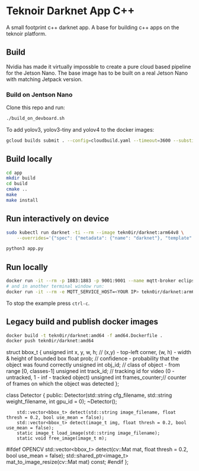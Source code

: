 # Teknoir Darknet App C++
A small footprint c++ darknet app.
A base for building c++ apps on the teknoir platform.

## Build
Nvidia has made it virtually impossble to create a pure cloud based pipeline for the Jetson Nano.
The base image has to be built on a real Jetson Nano with matching Jetpack version.
### Build on Jentson Nano
Clone this repo and run:
```bash
./build_on_devboard.sh
```

To add yolov3, yolov3-tiny and yolov4 to the docker images:
```bash
gcloud builds submit . --config=cloudbuild.yaml --timeout=3600 --substitutions=SHORT_SHA="$(date +v%Y%m%d)-$(git describe --tags --always --dirty)-$(git diff | shasum -a256 | cut -c -6)"
```

## Build locally
```bash
cd app
mkdir build
cd build
cmake ..
make
make install
```

## Run interactively on device
```bash
sudo kubectl run darknet -ti --rm --image tekn0ir/darknet:arm64v8 \
    --overrides='{"spec": {"metadata": {"name": "darknet"}, "template": {"spec":{"imagePullSecrets":[{"name":"gcr-json-key"}],"containers":[{"name":"darknet","image":"tekn0ir/darknet:arm64v8", "command": ["/bin/bash"], "tty": true, "stdin": true,"imagePullPolicy":"Always","securityContext":{"privileged":true},"env":[{"name":"MQTT_SERVICE_HOST","value":"mqtt.kube-system"},{"name":"MQTT_SERVICE_PORT","value":"1883"},{"name":"MQTT_IN_0","value":"camera/images"},{"name":"MQTT_OUT_0","value":"toe/events"}]}]}}}}'

python3 app.py
```

## Run locally
```bash
docker run -it --rm -p 1883:1883 -p 9001:9001 --name mqtt-broker eclipse-mosquitto
# and in another terminal window run:
docker run -it --rm -e MQTT_SERVICE_HOST=<YOUR IP> tekn0ir/darknet:arm64v8
```
To stop the example press `ctrl-c`.


## Legacy build and publish docker images
```bash
docker build -t tekn0ir/darknet:amd64 -f amd64.Dockerfile .
docker push tekn0ir/darknet:amd64
```



struct bbox_t {
    unsigned int x, y, w, h;    // (x,y) - top-left corner, (w, h) - width & height of bounded box
    float prob;                    // confidence - probability that the object was found correctly
    unsigned int obj_id;        // class of object - from range [0, classes-1]
    unsigned int track_id;        // tracking id for video (0 - untracked, 1 - inf - tracked object)
    unsigned int frames_counter;// counter of frames on which the object was detected
};

class Detector {
public:
        Detector(std::string cfg_filename, std::string weight_filename, int gpu_id = 0);
        ~Detector();

        std::vector<bbox_t> detect(std::string image_filename, float thresh = 0.2, bool use_mean = false);
        std::vector<bbox_t> detect(image_t img, float thresh = 0.2, bool use_mean = false);
        static image_t load_image(std::string image_filename);
        static void free_image(image_t m);

#ifdef OPENCV
        std::vector<bbox_t> detect(cv::Mat mat, float thresh = 0.2, bool use_mean = false);
	std::shared_ptr<image_t> mat_to_image_resize(cv::Mat mat) const;
#endif
};